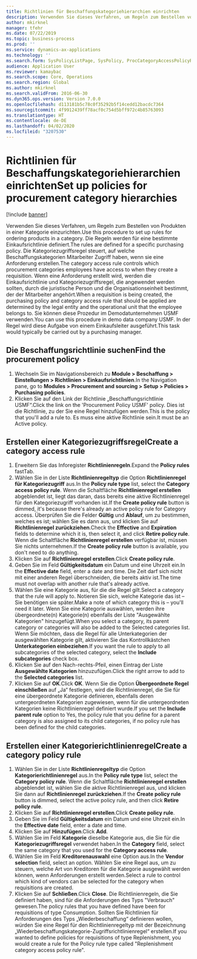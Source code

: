 ```yaml
---
title: Richtlinien für Beschaffungskategoriehierarchien einrichten
description: Verwenden Sie dieses Verfahren, um Regeln zum Bestellen von Produkten in einer Kategorie einzurichten.
author: mkirknel
manager: tfehr
ms.date: 07/22/2019
ms.topic: business-process
ms.prod: ''
ms.service: dynamics-ax-applications
ms.technology: ''
ms.search.form: SysPolicyListPage, SysPolicy, ProcCategoryAccessPolicyRule, ProcCategoryPolicyRule, EcoResCategorySingleLookup
audience: Application User
ms.reviewer: kamaybac
ms.search.scope: Core, Operations
ms.search.region: Global
ms.author: mkirknel
ms.search.validFrom: 2016-06-30
ms.dyn365.ops.version: Version 7.0.0
ms.openlocfilehash: d113181b5c78c0f35292b5f14cedd12bacdc7364
ms.sourcegitcommit: 4f9912439ff78acf0c754d5bff972c4b85763093
ms.translationtype: HT
ms.contentlocale: de-DE
ms.lasthandoff: 04/02/2020
ms.locfileid: "3207530"
---
```

# <a name="set-up-policies-for-procurement-category-hierarchies"></a><span data-ttu-id="475d1-103">Richtlinien für Beschaffungskategoriehierarchien einrichten</span><span class="sxs-lookup"><span data-stu-id="475d1-103">Set up policies for procurement category hierarchies</span></span>

[!include [banner](../../includes/banner.md)]

<span data-ttu-id="475d1-104">Verwenden Sie dieses Verfahren, um Regeln zum Bestellen von Produkten in einer Kategorie einzurichten.</span><span class="sxs-lookup"><span data-stu-id="475d1-104">Use this procedure to set up rules for ordering products in a category.</span></span> <span data-ttu-id="475d1-105">Die Regeln werden für eine bestimmte Einkaufsrichtlinie definiert.</span><span class="sxs-lookup"><span data-stu-id="475d1-105">The rules are defined for a specific purchasing policy.</span></span> <span data-ttu-id="475d1-106">Die Kategoriezugriffsregel steuert, auf welche Beschaffungskategorien Mitarbeiter Zugriff haben, wenn sie eine Anforderung erstellen.</span><span class="sxs-lookup"><span data-stu-id="475d1-106">The category access rule controls which procurement categories employees have access to when they create a requisition.</span></span> <span data-ttu-id="475d1-107">Wenn eine Anforderung erstellt wird, werden die Einkaufsrichtlinie und Kategoriezugriffsregel, die angewendet werden sollten, durch die juristische Person und die Organisationseinheit bestimmt, der der Mitarbeiter angehört.</span><span class="sxs-lookup"><span data-stu-id="475d1-107">When a requisition is being created, the purchasing policy and category access rule that should be applied are determined by the legal entity and the operational unit that the employee belongs to.</span></span> <span data-ttu-id="475d1-108">Sie können diese Prozedur im Demodatunternehmen USMF verwenden.</span><span class="sxs-lookup"><span data-stu-id="475d1-108">You can use this procedure in demo data company USMF.</span></span> <span data-ttu-id="475d1-109">In der Regel wird diese Aufgabe von einem Einkaufsleiter ausgeführt.</span><span class="sxs-lookup"><span data-stu-id="475d1-109">This task would typically be carried out by a purchasing manager.</span></span>


## <a name="find-the-procurement-policy"></a><span data-ttu-id="475d1-110">Die Beschaffungsrichtlinie suchen</span><span class="sxs-lookup"><span data-stu-id="475d1-110">Find the procurement policy</span></span>
1. <span data-ttu-id="475d1-111">Wechseln Sie im Navigationsbereich zu **Module > Beschaffung > Einstellungen > Richtlinien > Einkaufsrichtlinien**.</span><span class="sxs-lookup"><span data-stu-id="475d1-111">In the Navigation pane, go to **Modules > Procurement and sourcing > Setup > Policies > Purchasing policies**.</span></span>
2. <span data-ttu-id="475d1-112">Klicken Sie auf den Link der Richtlinie „Beschaffungsrichtlinie USMF“.</span><span class="sxs-lookup"><span data-stu-id="475d1-112">Click the link on the 'Procurement Policy USMF' policy.</span></span> <span data-ttu-id="475d1-113">Dies ist die Richtlinie, zu der Sie eine Regel hinzufügen werden.</span><span class="sxs-lookup"><span data-stu-id="475d1-113">This is the policy that you'll add a rule to.</span></span> <span data-ttu-id="475d1-114">Es muss eine aktive Richtlinie sein.</span><span class="sxs-lookup"><span data-stu-id="475d1-114">It must be an Active policy.</span></span>  

## <a name="create-a-category-access-rule"></a><span data-ttu-id="475d1-115">Erstellen einer Kategoriezugriffsregel</span><span class="sxs-lookup"><span data-stu-id="475d1-115">Create a category access rule</span></span>
1. <span data-ttu-id="475d1-116">Erweitern Sie das Inforegister **Richtlinienregeln**.</span><span class="sxs-lookup"><span data-stu-id="475d1-116">Expand the **Policy rules** fastTab.</span></span>
2. <span data-ttu-id="475d1-117">Wählen Sie in der Liste **Richtlinienregeltyp** die Option **Richtlinienregel für Kategoriezugriff** aus.</span><span class="sxs-lookup"><span data-stu-id="475d1-117">In the **Policy rule type** list, select the **Category access policy rule**.</span></span> <span data-ttu-id="475d1-118">Wenn die Schaltfläche **Richtlinienregel erstellen** abgeblendet ist, liegt das daran, dass bereits eine aktive Richtlinienregel für den Kategoriezugriff vorhanden ist.</span><span class="sxs-lookup"><span data-stu-id="475d1-118">If the **Create policy rule** button is dimmed, it's because there's already an active policy rule for Category access.</span></span> <span data-ttu-id="475d1-119">Überprüfen Sie die Felder **Gültig** und **Ablauf**, um zu bestimmen, welches es ist; wählen Sie es dann aus, und klicken Sie auf **Richtlinienregel zurückziehen**.</span><span class="sxs-lookup"><span data-stu-id="475d1-119">Check the **Effective** and **Expiration** fields to determine which it is, then select it, and click **Retire policy rule**.</span></span> <span data-ttu-id="475d1-120">Wenn die Schaltfläche **Richtlinienregel erstellen** verfügbar ist, müssen Sie nichts unternehmen.</span><span class="sxs-lookup"><span data-stu-id="475d1-120">If the **Create policy rule** button is available, you don't need to do anything.</span></span>  
3. <span data-ttu-id="475d1-121">Klicken Sie auf **Richtlinienregel erstellen**.</span><span class="sxs-lookup"><span data-stu-id="475d1-121">Click **Create policy rule**.</span></span>
4. <span data-ttu-id="475d1-122">Geben Sie im Feld **Gültigkeitsdatum** ein Datum und eine Uhrzeit ein.</span><span class="sxs-lookup"><span data-stu-id="475d1-122">In the **Effective date** field, enter a date and time.</span></span> <span data-ttu-id="475d1-123">Die Zeit darf sich nicht mit einer anderen Regel überschneiden, die bereits aktiv ist.</span><span class="sxs-lookup"><span data-stu-id="475d1-123">The time must not overlap with another rule that's already active.</span></span>  
5. <span data-ttu-id="475d1-124">Wählen Sie eine Kategorie aus, für die die Regel gilt.</span><span class="sxs-lookup"><span data-stu-id="475d1-124">Select a category that the rule will apply to.</span></span> <span data-ttu-id="475d1-125">Notieren Sie sich, welche Kategorie das ist – Sie benötigen sie später.</span><span class="sxs-lookup"><span data-stu-id="475d1-125">Make a note of which category this is – you'll need it later.</span></span> <span data-ttu-id="475d1-126">Wenn Sie eine Kategorie auswählen, werden ihre übergeordnete(n) Kategorie(n) ebenfalls der Liste "Ausgewählte Kategorien" hinzugefügt.</span><span class="sxs-lookup"><span data-stu-id="475d1-126">When you select a category, its parent category or categories will also be added to the Selected categories list.</span></span> <span data-ttu-id="475d1-127">Wenn Sie möchten, dass die Regel für alle Unterkategorien der ausgewählten Kategorie gilt, aktivieren Sie das Kontrollkästchen **Unterkategorien einbeziehen**.</span><span class="sxs-lookup"><span data-stu-id="475d1-127">If you want the rule to apply to all subcategories of the selected category, select the **Include subcategories** check box.</span></span>
6. <span data-ttu-id="475d1-128">Klicken Sie auf den Nach-rechts-Pfeil, einen Eintrag der Liste **Ausgewählte Kategorien** hinzuzufügen.</span><span class="sxs-lookup"><span data-stu-id="475d1-128">Click the right arrow to add to the **Selected categories** list.</span></span>  
4. <span data-ttu-id="475d1-129">Klicken Sie auf **OK**.</span><span class="sxs-lookup"><span data-stu-id="475d1-129">Click **OK**.</span></span> <span data-ttu-id="475d1-130">Wenn Sie die Option **Übergeordnete Regel einschließen** auf „Ja“ festlegen, wird die Richtlinienregel, die Sie für eine übergeordnete Kategorie definieren, ebenfalls deren untergeordneten Kategorien zugewiesen, wenn für die untergeordneten Kategorien keine Richtlinienregel definiert wurde.</span><span class="sxs-lookup"><span data-stu-id="475d1-130">If you set the **Include parent rule** option to Yes, the policy rule that you define for a parent category is also assigned to its child categories, if no policy rule has been defined for the child categories.</span></span>

## <a name="create-a-category-policy-rule"></a><span data-ttu-id="475d1-131">Erstellen einer Kategorierichtlinienregel</span><span class="sxs-lookup"><span data-stu-id="475d1-131">Create a category policy rule</span></span>
1. <span data-ttu-id="475d1-132">Wählen Sie in der Liste **Richtlinienregeltyp** die Option **Kategorierichtlinienregel** aus.</span><span class="sxs-lookup"><span data-stu-id="475d1-132">In the **Policy rule type** list, select the **Category policy rule**.</span></span> <span data-ttu-id="475d1-133">Wenn die Schaltfläche **Richtlinienregel erstellen** abgeblendet ist, wählen Sie die aktive Richtlinienregel aus, und klicken Sie dann auf **Richtlinienregel zurückziehen**.</span><span class="sxs-lookup"><span data-stu-id="475d1-133">If the **Create policy rule** button is dimmed, select the active policy rule, and then click **Retire policy rule**.</span></span>  
2. <span data-ttu-id="475d1-134">Klicken Sie auf **Richtlinienregel erstellen**.</span><span class="sxs-lookup"><span data-stu-id="475d1-134">Click **Create policy rule**.</span></span>
3. <span data-ttu-id="475d1-135">Geben Sie im Feld **Gültigkeitsdatum** ein Datum und eine Uhrzeit ein.</span><span class="sxs-lookup"><span data-stu-id="475d1-135">In the **Effective date** field, enter a date and time.</span></span>
4. <span data-ttu-id="475d1-136">Klicken Sie auf **Hinzufügen**.</span><span class="sxs-lookup"><span data-stu-id="475d1-136">Click **Add**.</span></span>
5. <span data-ttu-id="475d1-137">Wählen Sie im Feld **Kategorie** dieselbe Kategorie aus, die Sie für die **Kategoriezugriffsregel** verwendet haben.</span><span class="sxs-lookup"><span data-stu-id="475d1-137">In the **Category** field, select the same category that you used for the **Category access rule**.</span></span>
6. <span data-ttu-id="475d1-138">Wählen Sie im Feld **Kreditorenauswahl** eine Option aus.</span><span class="sxs-lookup"><span data-stu-id="475d1-138">In the **Vendor selection** field, select an option.</span></span> <span data-ttu-id="475d1-139">Wählen Sie eine Regel aus, um zu steuern, welche Art von Kreditoren für die Kategorie ausgewählt werden können, wenn Anforderungen erstellt werden.</span><span class="sxs-lookup"><span data-stu-id="475d1-139">Select a rule to control which kind of vendors can be selected for the category when requisitions are created.</span></span>  
7. <span data-ttu-id="475d1-140">Klicken Sie auf **Schließen**.</span><span class="sxs-lookup"><span data-stu-id="475d1-140">Click **Close**.</span></span> <span data-ttu-id="475d1-141">Die Richtlinienregeln, die Sie definiert haben, sind für die Anforderungen des Typs "Verbrauch" gewesen.</span><span class="sxs-lookup"><span data-stu-id="475d1-141">The policy rules that you have defined have been for requisitions of type Consumption.</span></span> <span data-ttu-id="475d1-142">Sollten Sie Richtlinien für Anforderungen des Typs „Wiederbeschaffung“ definieren wollen, würden Sie eine Regel für den Richtlinienregeltyp mit der Bezeichnung „Wiederbeschaffungskategorie-Zugriffsrichtlinienregel“ erstellen.</span><span class="sxs-lookup"><span data-stu-id="475d1-142">If you wanted to define policies for requisitions of type Replenishment, you would create a rule for the Policy rule type called "Replenishment category access policy rule".</span></span>  

